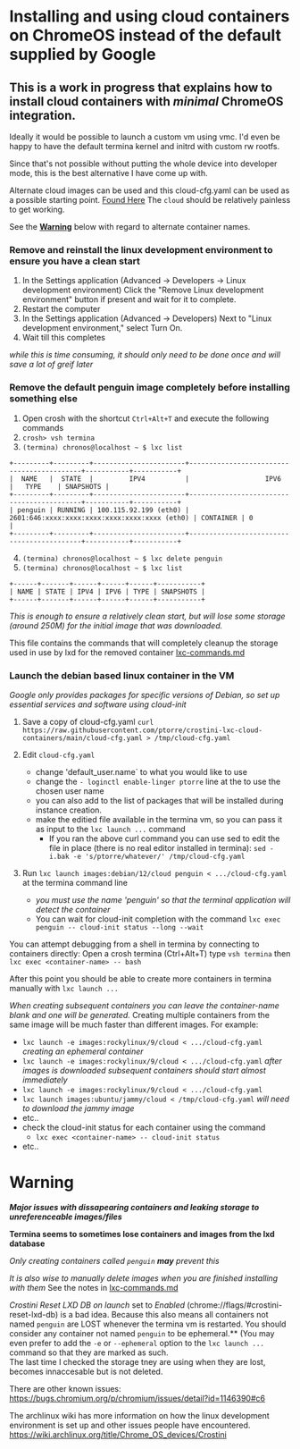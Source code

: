 # Installing and using cloud containers on ChromeOS instead of the default supplied by Google

## This is a work in progress that explains how to install cloud containers with *minimal* ChromeOS integration.
Ideally it would be possible to launch a custom vm using vmc.  I'd even be happy to have the default termina kernel and initrd with custom rw rootfs.

Since that's not possible without putting the whole device into developer mode, this is the best alternative I have come up with.

Alternate cloud images can be used and this cloud-cfg.yaml can be used as a possible
starting point. [Found Here](https://images.linuxcontainers.org/) The `cloud` should be 
relatively painless to get working.

See the **[Warning](#warning)** below with regard to alternate container names. 

### Remove and reinstall the linux development environment to ensure you have a clean start
1. In the Settings application (Advanced -> Developers -> Linux development environment)
Click the "Remove Linux development environment" button if present and wait for it to complete.
1. Restart the computer
1. In the Settings application (Advanced -> Developers)
Next to "Linux development environment," select Turn On.
1. Wait till this completes

_while this is time consuming, it should only need to be done once and will save a lot of greif later_

### Remove the default penguin image completely before installing something else

1. Open crosh with the shortcut `Ctrl+Alt+T` and execute the following commands
2. `crosh> vsh termina`
3. `(termina) chronos@localhost ~ $ lxc list`
```
+---------+---------+-----------------------+-------------------------------------------+-----------+-----------+
|  NAME   |  STATE  |         IPV4          |                   IPV6                    |   TYPE    | SNAPSHOTS |
+---------+---------+-----------------------+-------------------------------------------+-----------+-----------+
| penguin | RUNNING | 100.115.92.199 (eth0) | 2601:646:xxxx:xxxx:xxxx:xxxx:xxxx:xxxx (eth0) | CONTAINER | 0         |
+---------+---------+-----------------------+-------------------------------------------+-----------+-----------+
```
4. `(termina) chronos@localhost ~ $ lxc delete penguin`
5. `(termina) chronos@localhost ~ $ lxc list`
```
+------+-------+------+------+------+-----------+
| NAME | STATE | IPV4 | IPV6 | TYPE | SNAPSHOTS |
+------+-------+------+------+------+-----------+
```

*This is enough to ensure a relatively clean start, but will lose some storage (around 250M) for the initial image that was downloaded.*

This file contains the commands that will completely cleanup the storage used in use by lxd for the removed container [lxc-commands.md](lxc-commands.md)

### Launch the debian based linux container in the VM

_Google only provides packages for specific versions of Debian, so set up essential services and software using cloud-init_

1. Save a copy of cloud-cfg.yaml 
`curl https://raw.githubusercontent.com/ptorre/crostini-lxc-cloud-containers/main/cloud-cfg.yaml > /tmp/cloud-cfg.yaml`

1.  Edit `cloud-cfg.yaml` 
    - change 'default_user.name` to what you would like to use
    - change the `- loginctl enable-linger ptorre` line at the to use the chosen user name
    - you can also add to the list of packages that will be installed during instance creation.
    - make the editied file available in the termina vm, so you can pass it as input to
        the `lxc launch ...` command 
        * If you ran the above curl command you can use sed to edit the file in place (there is no
        real editor installed in termina):
        `sed -i.bak -e 's/ptorre/whatever/' /tmp/cloud-cfg.yaml`

1. Run `lxc launch images:debian/12/cloud penguin < .../cloud-cfg.yaml` at the termina command line
   - _you must use the name 'penguin' so that the terminal application will detect the container_
   - You can wait for cloud-init completion with the command
   `lxc exec penguin -- cloud-init status --long --wait`

You can attempt debugging from a shell in termina by connecting to containers directly:
Open a crosh termina (Ctrl+Alt+T) type `vsh termina` then
`lxc exec <container-name> -- bash`

After this point you should be able to create more containers in termina manually with `lxc launch ...`

_When creating subsequent containers you can leave the container-name blank and one will be generated._
Creating multiple containers from the same image will be much faster than different images.
For example:
- `lxc launch -e images:rockylinux/9/cloud < .../cloud-cfg.yaml`  _creating an ephemeral container_
- `lxc launch -e images:rockylinux/9/cloud < .../cloud-cfg.yaml`  _after images is downloaded subsequent containers should start almost immediately_
- `lxc launch -e images:rockylinux/9/cloud < .../cloud-cfg.yaml`
- `lxc launch images:ubuntu/jammy/cloud < /tmp/cloud-cfg.yaml`    _will need to download the jammy image_
- etc..
- check the cloud-init status for each container using the command
    - `lxc exec <container-name> -- cloud-init status`
- etc..


# Warning

***Major issues with dissapearing containers and leaking storage to unreferenceable images/files***

**Termina seems to sometimes lose containers and images from the lxd database**

_Only creating containers called `penguin` **may** prevent this_

_It is also wise to manually delete images when you are finished installing with them_
See the notes in [lxc-commands.md](lxc-commands.md)

_Crostini Reset LXD DB on launch_ set to *Enabled* (chrome://flags/#crostini-reset-lxd-db) is a bad idea.
Because this also means all containers not named `penguin` are LOST whenever the termina vm
is restarted. You should consider any container not named `penguin` to be ephemeral.**
(You may even prefer to add the `-e` or `--ephemeral` option to the `lxc launch ...` command
so that they are marked as such.  
The last time I checked the storage tney are using when they are lost, becomes innaccesable but is not deleted. 

There are other known issues:
https://bugs.chromium.org/p/chromium/issues/detail?id=1146390#c6

The archlinux wiki has more information on how the linux development environment is set up and other issues people have encountered.
https://wiki.archlinux.org/title/Chrome_OS_devices/Crostini
